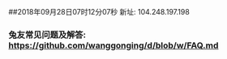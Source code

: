 ##2018年09月28日07时12分07秒 新址: 104.248.197.198
### 兔友常见问题及解答: https://github.com/wanggonging/d/blob/w/FAQ.md
